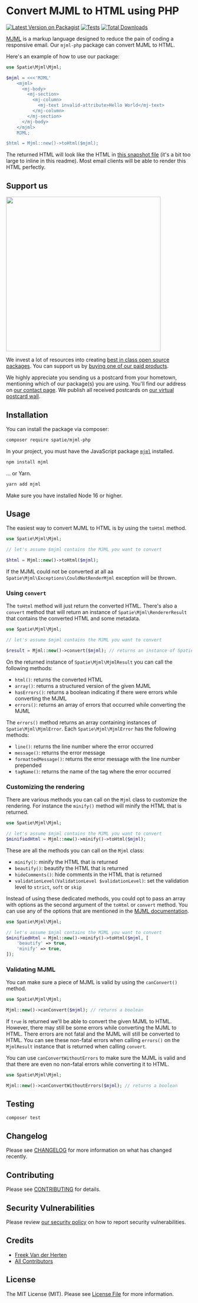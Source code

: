 # Convert MJML to HTML using PHP

[![Latest Version on Packagist](https://img.shields.io/packagist/v/spatie/mjml-php.svg?style=flat-square)](https://packagist.org/packages/spatie/mjml-php)
[![Tests](https://img.shields.io/github/actions/workflow/status/spatie/mjml-php/run-tests.yml?branch=main&label=tests&style=flat-square)](https://github.com/spatie/mjml-php/actions/workflows/run-tests.yml)
[![Total Downloads](https://img.shields.io/packagist/dt/spatie/mjml-php.svg?style=flat-square)](https://packagist.org/packages/spatie/mjml-php)

[MJML](https://mjml.io) is a markup language designed to reduce the pain of coding a responsive email. Our `mjml-php` package can convert MJML to HTML.

Here's an example of how to use our package:

```php
use Spatie\Mjml\Mjml;

$mjml = <<<'MJML'
    <mjml>
      <mj-body>
        <mj-section>
          <mj-column>
            <mj-text invalid-attribute>Hello World</mj-text>
          </mj-column>
        </mj-section>
      </mj-body>
    </mjml>
    MJML;

$html = Mjml::new()->toHtml($mjml);
```

The returned HTML will look like the HTML in [this snapshot file](https://github.com/spatie/mjml-php/blob/e37de853d9f89840194cf9c3302a21aae04d012b/tests/.pest/snapshots/MjmlTest/it_can_render_mjml_without_any_options.snap) (it's a bit too large to inline in this readme). Most email clients will be able to render this HTML perfectly.

## Support us

[<img src="https://github-ads.s3.eu-central-1.amazonaws.com/mjml-php.jpg?t=1" width="419px" />](https://spatie.be/github-ad-click/mjml-php)

We invest a lot of resources into creating [best in class open source packages](https://spatie.be/open-source). You can support us by [buying one of our paid products](https://spatie.be/open-source/support-us).

We highly appreciate you sending us a postcard from your hometown, mentioning which of our package(s) you are using. You'll find our address on [our contact page](https://spatie.be/about-us). We publish all received postcards on [our virtual postcard wall](https://spatie.be/open-source/postcards).

## Installation

You can install the package via composer:

```bash
composer require spatie/mjml-php
```

In your project, you must have the JavaScript package [`mjml`](https://github.com/mjmlio/mjml) installed.

```bash
npm install mjml
```

... or Yarn.

```bash
yarn add mjml
```

Make sure you have installed Node 16 or higher.

## Usage

The easiest way to convert MJML to HTML is by using the `toHtml` method.

```php
use Spatie\Mjml\Mjml;

// let's assume $mjml contains the MJML you want to convert

$html = Mjml::new()->toHtml($mjml);
```

If the MJML could not be converted at all aa `Spatie\Mjml\Exceptions\CouldNotRenderMjml` exception will be thrown.

### Using `convert`

The `toHtml` method will just return the converted HTML. There's also a `convert` method that will return an instance of `Spatie\Mjml\RendererResult` that contains the converted HTML and some metadata.

```php
use Spatie\Mjml\Mjml;

// let's assume $mjml contains the MJML you want to convert

$result = Mjml::new()->convert($mjml); // returns an instance of Spatie\Mjml\MjmlResult
```

On the returned instance of `Spatie\Mjml\MjmlResult` you can call the following methods:

- `html()`: returns the converted HTML
- `array()`: returns a structured version of the given MJML
- `hasErrors()`: returns a boolean indicating if there were errors while converting the MJML
- `errors()`: returns an array of errors that occurred while converting the MJML

The `errors()` method returns an array containing instances of `Spatie\Mjml\MjmlError`. Each `Spatie\Mjml\MjmlError` has the following methods:

- `line()`: returns the line number where the error occurred
- `message()`: returns the error message
- `formattedMessage()`: returns the error message with the line number prepended
- `tagName()`: returns the name of the tag where the error occurred

### Customizing the rendering

There are various methods you can call on the `Mjml` class to customize the rendering. For instance the `minify()` method will minify the HTML that is returned.

```php
use Spatie\Mjml\Mjml;

// let's assume $mjml contains the MJML you want to convert
$minifiedHtml = Mjml::new()->minify()->toHtml($mjml);
```

These are all the methods you can call on the `Mjml` class:

- `minify()`: minify the HTML that is returned
- `beautify()`: beautify the HTML that is returned
- `hideComments()`: hide comments in the HTML that is returned
- `validationLevel(ValidationLevel $validationLevel)`: set the validation level to `strict`, `soft` or `skip`

Instead of using these dedicated methods, you could opt to pass an array with options as the second argument of the `toHtml` or  `convert` method. You can use any of the options that are mentioned in the [MJML documentation](https://github.com/mjmlio/mjml#inside-nodejs).

```php
use Spatie\Mjml\Mjml;

// let's assume $mjml contains the MJML you want to convert
$minifiedHtml = Mjml::new()->minify()->toHtml($mjml, [
    'beautify' => true,
    'minify' => true,
]);
```

### Validating MJML

You can make sure a piece of MJML is valid by using the `canConvert()` method.

```php
use Spatie\Mjml\Mjml;

Mjml::new()->canConvert($mjml); // returns a boolean
```

If `true` is returned we'll be able to convert the given MJML to HTML. However, there may still be some errors while converting the MJML to HTML. There errors are not fatal and the MJML will still be converted to HTML. You can see these non-fatal errors when calling `errors()` on the `MjmlResult` instance that is returned when calling `convert`.

You can use `canConvertWithoutErrors` to make sure the MJML is valid and that there are even no non-fatal errors while converting it to HTML.

```php
use Spatie\Mjml\Mjml;

Mjml::new()->canConvertWithoutErrors($mjml); // returns a boolean
```

## Testing

```bash
composer test
```

## Changelog

Please see [CHANGELOG](CHANGELOG.md) for more information on what has changed recently.

## Contributing

Please see [CONTRIBUTING](https://github.com/spatie/.github/blob/main/CONTRIBUTING.md) for details.

## Security Vulnerabilities

Please review [our security policy](../../security/policy) on how to report security vulnerabilities.

## Credits

- [Freek Van der Herten](https://github.com/freekmurze)
- [All Contributors](../../contributors)

## License

The MIT License (MIT). Please see [License File](LICENSE.md) for more information.
